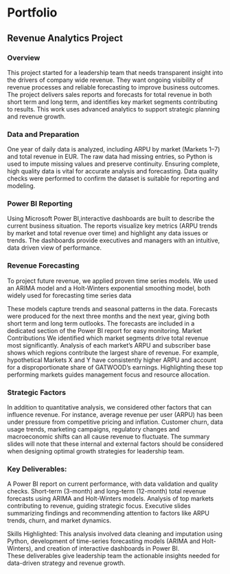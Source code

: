 # Portfolio

## Revenue Analytics Project

### Overview

  This project started for a leadership team that needs transparent insight into the drivers of company wide revenue. They want ongoing visibility of revenue processes and reliable forecasting to improve business outcomes. 
  The project delivers sales reports and forecasts for total revenue in both short term and long term, and identifies key market segments contributing to results. This work uses advanced analytics to support strategic planning and revenue growth.

### Data and Preparation

  One year of daily data is analyzed, including ARPU by market (Markets 1–7) and total revenue in EUR. The raw data had missing entries, so Python is used to impute missing values and preserve continuity.
  Ensuring complete, high quality data is vital for accurate analysis and forecasting. Data quality checks were performed to confirm the dataset is suitable for reporting and modeling.

### Power BI Reporting

  Using Microsoft Power BI,interactive dashboards are built to describe the current business situation. The reports visualize key metrics (ARPU trends by market and total revenue over time) and highlight any data issues or trends.
  The dashboards provide executives and managers with an intuitive, data driven view of performance.

### Revenue Forecasting

  To project future revenue, we applied proven time series models. We used an ARIMA model and a Holt-Winters exponential smoothing model, both widely used for forecasting time series data
  
  These models capture trends and seasonal patterns in the data. Forecasts were produced for the next three months and the next year, giving both short term and long term outlooks. The forecasts are included in a dedicated section of the Power BI report for easy monitoring.
Market Contributions
  We identified which market segments drive total revenue most significantly. Analysis of each market’s ARPU and subscriber base shows which regions contribute the largest share of revenue. For example, hypothetical Markets X and Y have consistently higher ARPU and account for a disproportionate share of GATWOOD’s earnings. Highlighting these top performing markets guides management focus and resource allocation.

### Strategic Factors

  In addition to quantitative analysis, we considered other factors that can influence revenue. For instance, average revenue per user (ARPU) has been under pressure from competitive pricing and inflation.
  Customer churn, data usage trends, marketing campaigns, regulatory changes and macroeconomic shifts can all cause revenue to fluctuate. The summary slides will note that these internal and external factors should be considered when designing optimal growth strategies for leadership team. 
  
### Key Deliverables:
  
  A Power BI report on current performance, with data validation and quality checks.
  Short-term (3-month) and long-term (12-month) total revenue forecasts using ARIMA and Holt-Winters models.
  Analysis of top markets contributing to revenue, guiding strategic focus.
  Executive slides summarizing findings and recommending attention to factors like ARPU trends, churn, and market dynamics.
 
  Skills Highlighted: This analysis involved data cleaning and imputation using Python, development of time-series forecasting models (ARIMA and Holt-Winters), and creation of interactive dashboards in Power BI.   
  These deliverables give leadership team the actionable insights needed for data-driven strategy and revenue growth.

